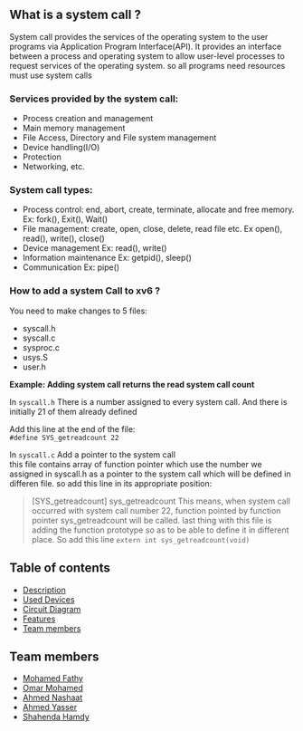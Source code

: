 
## What is a system call ?

<p> System call provides the services of the operating system to the user programs via Application Program Interface(API). It provides an interface between a process and operating system to allow user-level processes to request services of the operating system.
so all programs need resources must use system calls
</p>

### Services provided by the system call:
- Process creation and management
- Main memory management
- File Access, Directory and File system management
- Device handling(I/O)
- Protection
- Networking, etc.


### System call types:
- Process control: end, abort, create, terminate, allocate and free memory.
			   Ex: fork(), Exit(), Wait()
- File management: create, open, close, delete, read file etc.
			   Ex open(), read(), write(), close()
- Device management
			   Ex: read(), write()
- Information maintenance
			   Ex: getpid(), sleep()
- Communication
			   Ex: pipe()
			
			
### How to add a system Call to xv6 ?

You need to make changes to 5 files:</br>
- syscall.h
- syscall.c
- sysproc.c
- usys.S
- user.h

<b>Example: Adding system call returns the read system call count</b>

In `syscall.h` There is a number assigned to every system call. And there is initially 21 of them already defined </br>

Add this line at the end of the file: </br>
`#define SYS_getreadcount 22` </br>

In `syscall.c` Add a pointer to the system call </br>
this file contains array of function pointer which use the number we assigned in syscall.h as a pointer to the system call which will be defined in differen file. so add this line in its appropriate position:
>    [SYS_getreadcount] sys_getreadcount 
This means, when system call occurred with system call number 22, function pointed by function pointer sys_getreadcount will be called. last thing with this file is adding the function prototype so as to be able to define it in different place. So add this line </be>
`extern int sys_getreadcount(void)`</br>










## Table of contents

- [Description](#Description)
- [Used Devices](#Used-Devices)
- [Circuit Diagram](#Circuit-Diagram)
- [Features](#Features)
- [Team members](#Team-members)

        
    

## Team members
- [Mohamed Fathy](https://github.com/Mohamed-Fathy-Salah)
- [Omar Mohamed](https://github.com/omarmohamed101)
- [Ahmed Nashaat](https://github.com/AhmadNashaat0)
- [Ahmed Yasser](https://github.com/ahmadyasser01)
- [Shahenda Hamdy](https://github.com/shahendahamdy)

